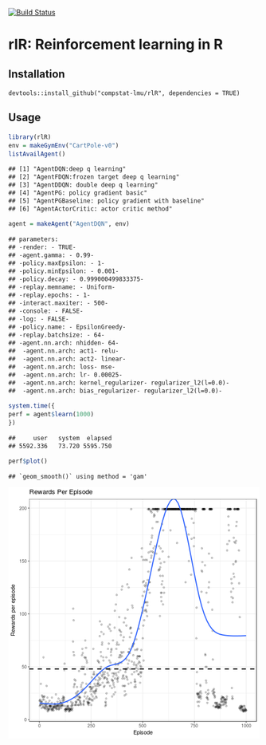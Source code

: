 [![Build Status](https://travis-ci.com/compstat-lmu/rlR.svg?branch=master)](https://travis-ci.com/compstat-lmu/rlR)

# rlR: Reinforcement learning in R

## Installation
```{r}
devtools::install_github("compstat-lmu/rlR", dependencies = TRUE)
```
## Usage

```r
library(rlR)
env = makeGymEnv("CartPole-v0")
listAvailAgent()
```

```
## [1] "AgentDQN:deep q learning"                      
## [2] "AgentFDQN:frozen target deep q learning"       
## [3] "AgentDDQN: double deep q learning"             
## [4] "AgentPG: policy gradient basic"                
## [5] "AgentPGBaseline: policy gradient with baseline"
## [6] "AgentActorCritic: actor critic method"
```



```r
agent = makeAgent("AgentDQN", env)
```

```
## parameters: 
## -render: - TRUE-
## -agent.gamma: - 0.99-
## -policy.maxEpsilon: - 1-
## -policy.minEpsilon: - 0.001-
## -policy.decay: - 0.999000499833375-
## -replay.memname: - Uniform-
## -replay.epochs: - 1-
## -interact.maxiter: - 500-
## -console: - FALSE-
## -log: - FALSE-
## -policy.name: - EpsilonGreedy-
## -replay.batchsize: - 64-
## -agent.nn.arch: nhidden- 64-
##  -agent.nn.arch: act1- relu-
##  -agent.nn.arch: act2- linear-
##  -agent.nn.arch: loss- mse-
##  -agent.nn.arch: lr- 0.00025-
##  -agent.nn.arch: kernel_regularizer- regularizer_l2(l=0.0)-
##  -agent.nn.arch: bias_regularizer- regularizer_l2(l=0.0)-
```

```r
system.time({
perf = agent$learn(1000)
})
```

```
##     user   system  elapsed 
## 5592.336   73.720 5595.750
```

```r
perf$plot()
```

```
## `geom_smooth()` using method = 'gam'
```

![plot of chunk unnamed-chunk-2](inst/figure/dqn.png)


